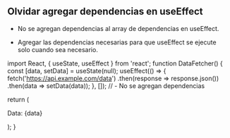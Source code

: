 ## Olvidar agregar dependencias en useEffect

- No se agregan dependencias al array de dependencias en useEffect. 
+ Agregar las dependencias necesarias para que useEffect se ejecute solo cuando sea necesario.


import React, { useState, useEffect } from 'react';
function DataFetcher() {
  const [data, setData] = useState(null);
  useEffect(() => {
    fetch('https://api.example.com/data')
      .then(response => response.json())
      .then(data => setData(data));
  }, []); // - No se agregan dependencias

  return (
    <div>
      <p>Data: {data}</p>
    </div>
  );
}
